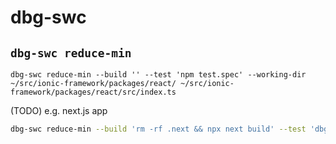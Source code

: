 # dbg-swc

## `dbg-swc reduce-min`

```
dbg-swc reduce-min --build '' --test 'npm test.spec' --working-dir ~/src/ionic-framework/packages/react/ ~/src/ionic-framework/packages/react/src/index.ts
```

(TODO) e.g. next.js app

```sh
dbg-swc reduce-min --build 'rm -rf .next && npx next build' --test 'dbg-swc grab-console http://localhost:3000 --script test.js --start "npm start"'  ~/your/next/app/pages/index.js ~/your/next/app/pages/index.js
```
